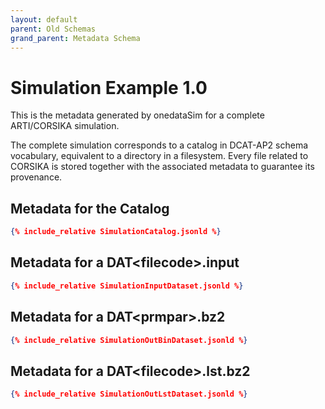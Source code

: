 ```yaml
---
layout: default
parent: Old Schemas
grand_parent: Metadata Schema
---
```


# Simulation Example 1.0

This is the metadata generated by onedataSim for a complete ARTI/CORSIKA simulation.

The complete simulation corresponds to a catalog in DCAT-AP2 schema vocabulary, equivalent to a directory in a filesystem. 
Every file related to CORSIKA is stored together with the associated metadata to guarantee its provenance.

## Metadata for the Catalog 

```json
{% include_relative SimulationCatalog.jsonld %}
```

## Metadata for a DAT\<filecode\>.input

```json
{% include_relative SimulationInputDataset.jsonld %}
```

## Metadata for a DAT\<prmpar\>.bz2

```json
{% include_relative SimulationOutBinDataset.jsonld %}
```

## Metadata for a DAT\<filecode\>.lst.bz2

```json
{% include_relative SimulationOutLstDataset.jsonld %}
```


